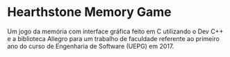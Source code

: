 # Hearthstone Memory Game
Um jogo da memória com interface gráfica feito em C utilizando o Dev C++ e a biblioteca Allegro para um trabalho de faculdade referente ao primeiro ano do curso de Engenharia de Software (UEPG) em 2017.
